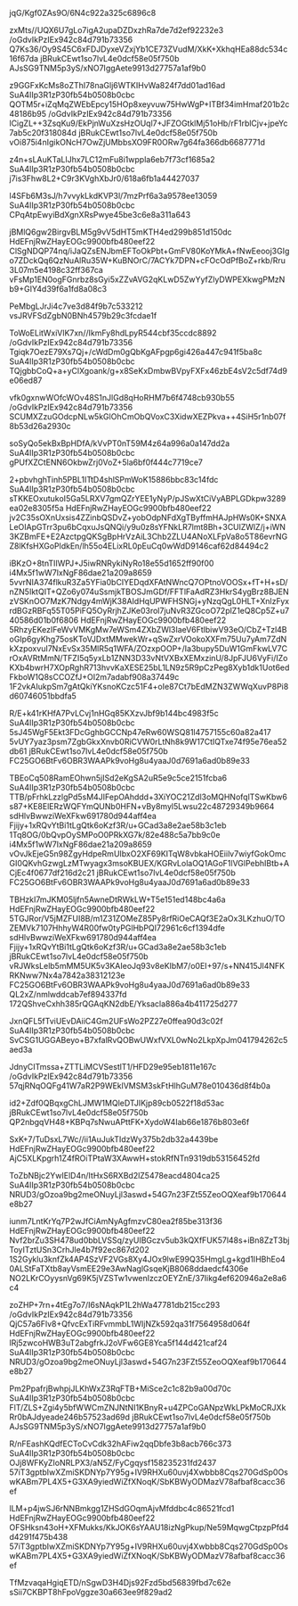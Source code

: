 jqG/Kgf0ZAs9O/6N4c922a325c6896c8

zxMts//UQX6U7gLo7igA2upaDZDxzhRa7de7d2ef92232e3
/oGdvIkPzIEx942c84d791b73356
Q7Ks36/Oy9S45C6xFDJDyxeVZxjYb1CE73ZVudM/XkK+XkhqHEa88dc534c16f67da
jBRukCEwt1so7lvL4e0dcf58e05f750b
AJsSG9TNM5p3yS/xNO7IggAete9913d27757a1af9b0

z9GGFxKcMs8oZThI78naGlj6WTKIHvWa824f7dd01ad16ad
SuA4IIp3R1zP30fb54b0508b0cbc
QOTM5r+iZqMqZWEbEpcy15HOp8xeyvuw75HwWgP+ITBf34imHmaf201b2c48186b95
/oGdvIkPzIEx942c84d791b73356
lCigZL++3ZsqKu9/EkPjnWuXzsHzOUql7+JFZOGtklMj51oHb/rF1rblCjv+jpeYc7ab5c20f318084d
jBRukCEwt1so7lvL4e0dcf58e05f750b
vOi875i4nIgikONcH7OwZjUMbbsXO9FR0ORw7g64fa366db6687771d

z4n+sLAuKTaLlJhx7LC12mFu8i1wppla6eb7f73cf1685a2
SuA4IIp3R1zP30fb54b0508b0cbc
j7is3Fhw8L2+C9r3KVghXbJr0/618a6fb1a44427037

l4SFb6M3sJ/h7vvykLkdKVP3l/7mzPrf6a3a9578ee13059
SuA4IIp3R1zP30fb54b0508b0cbc
CPqAtpEwyiBdXgnXRsPwye45be3c6e8a311a643

jBMlQ6gw2BirgvBLM5g9vV5dHT5mKTH4ed299b851d150dc
HdEFnjRwZHayEOGc9900bfb480eef22
ClSgNDQP74nq/iJaQZsENJbmEFToOkPbt+GmFV80KoYMkA+fNwEeooj3GIgo7ZDckQq6QzNuAlRu35W+KuBNOrC/7ACYk7DPN+cFOcOdPfBoZ+rkb/Rru3L07m5e4198c32ff367ca
vFsMp1EN0ogFGnrbz8sGyi5xZZvAVG2qKLwD5ZwYyfZlyDWPEXkwgPMzNb9+GIY4d39f6a1fd8a08c3

PeMbgLJrJi4c7ve3d84f9b7c533212
vsJRVFSdZgbN0BNh4579b29c3fcdae1f

ToWoELitWxiVlK7xn//IkmFy8hdLpyR544cbf35ccdc8892
/oGdvIkPzIEx942c84d791b73356
Tgiqk7OezE79Xs7Qj+/cWdDm0gQbKgAFpgp6gi426a447c941f5ba8c
SuA4IIp3R1zP30fb54b0508b0cbc
TQjgbbCoQ+a+yClXgoank/g+x8SeKxDmbwBVpyFXFx46zbE4sV2c5df74d9e06ed87

vfk0gxnwWOfcWOv48S1nJlGd8qHoRHM7b6f4748cb930b55
/oGdvIkPzIEx942c84d791b73356
SCUMXZzuGOdcpNLw5kGlOhCmObQVoxC3XidwXEZPkva++4SiH5r1nb07f8b53d26a2930c

soSyQo5ekBxBpHDfA/kVvPT0nT59M4z64a996a0a147dd2a
SuA4IIp3R1zP30fb54b0508b0cbc
gPUfXZCtENN6OkbwZrj0VoZ+5la6bf0f444c7719ce7

2+pbvhghTinh5PBL1ITtD4shlSPmWoK15886bbc83c14fdc
SuA4IIp3R1zP30fb54b0508b0cbc
sTKKEOxutukoI5Ga5LRXV7gmQZrYEE1yNyP/pJSwXtCiVyABPLGDkpw3289ea02e8305f5a
HdEFnjRwZHayEOGc9900bfb480eef22
jv2C35sOXnUxsis4ZZinbQSDvZ+yobOdpNFdXgTByffmHAJpHWs0K+SNXALeOIApGTrr3pu6bCqxuJsQNQi/y9u0z8sYFNkLR7lmt8Bh+3CUlZWlZ/j+iWN3KZBmFE+E2AzctpgQKSgBpHrVzAiL3Chb2ZLU4ANoXLFpVa8o5T86evrNGZ8lKfsHXGoPldkEn/lh55o4ELixRL0pEuCq0wWdD9146caf62d84494c2

iBKzO+8tnTIIWPJ+J5iwRNRykiNyRo18e55d1652ff90f00
i4Mx5f1wW7IxNgF86dae21a209a8659
5vvrNIA374flkuR3Za5YFia0bCIYEDqdXFAtNWncQ7OPtnoVOOSx+fT+H+sD/nZN5IktQIT+QZo6y074uSsmjkTBOSJmGDf/FFTlFaAdRZ3HkrS4ygBrz8BJENzVSKnOO7MzK7Ndgy4mWjK38AIdHqUPWFHSNGj+yNzqQgL0HLT+XnlzFyxrdBGzRBFq55T05PiFQ5OyRrjhZJKe03rol7juNvR3ZGcoO72plZ1eQ8Cp5Z+u740586d01b0f6806
HdEFnjRwZHayEOGc9900bfb480eef22
5RhzyEKezIFeWvVMKgMw7eWSm4ZXbZWl3IaeV6FtlbiwV93eO/CbZ+Tzl4BoGIp6gyKhg75osKToVJDxtMMwekWr+qSwZxrVOokoXXFm75Uu7yAm7ZdNkXzpoxvuI7NxEvSx35MlR5q1WFA/ZOzxpOOP+/Ia3bupy5DuW1GmFkwLV7CrOxAVRtMmN/TFZI5q5yxLb1ZNN3D33vNtVXBxXEMxzinU/8JpFJU6VyFi/IZoKXb4bwrH7XOpRghR713hvvKaXESE25bL1LN9z5R9pCzPeg8Xyb1dk1Uot6edFkboW1Q8sCCOZfJ+OI2m7adabf908a37449c
1F2vkAIukpSm7gAtQkiYKsnoKCzc51F4+oIe87Ct7bEdMZN3ZWWqXuvP8Pi8d60746051bbdfa5

R/E+k41rKHfA7PvLCvj1nHGq85KXzvJbf9b144bc4983f5c
SuA4IIp3R1zP30fb54b0508b0cbc
5sJ45WgF5Ekt3FDcGghbGCCNp47eRw60WSQ81l4757155c60a82a417
5vUY7yaz3psm7ZgbGkxXnvb0RiCVW0rLtNh8k9W17CtIQTxe74f95e76ea52db61
jBRukCEwt1so7lvL4e0dcf58e05f750b
FC25GO6BtFv6OBR3WAAPk9voHg8u4yaaJ0d7691a6ad0b89e33

TBEoCq508RamEOhwn5jISd2eKgSA2uR5e9c5ce2151fcba6
SuA4IIp3R1zP30fb54b0508b0cbc
TTB/pFrhkLzzlgPd5sM4JIFepOAhddd+3XiYOC21Zdl3oMQHNofqlTSwKbw6s87+KE8ElERzWQFYmQUNb0HFN+vBy8myl5Lwsu22c48729349b9664
sdHlvBwwziWeXFkw691780d944aff4ea
Fjijy+1xRQvYtBi1tLgQtk6oKzf3R/u+GCad3a8e2ae58b3c1eb
1Tq8OG/0bQvpOySMPoO0PRkXG7k/82e488c5a7bb9c0e
i4Mx5f1wW7IxNgF86dae21a209a8659
vOvJkEjeG5n98ZgyHdpeRmUIbxO2XF69KITqW8vbkaHOEiilv7wiyfGokOmcGI0QKvhGzwgLzMTwyagx3msoKBUEX/KGRvLolaOQ1AGoF1lVGlPebhIBtb+ACjEc4f0677df216d2c21
jBRukCEwt1so7lvL4e0dcf58e05f750b
FC25GO6BtFv6OBR3WAAPk9voHg8u4yaaJ0d7691a6ad0b89e33

TBHzkI7mJKM05ljfn5AwneDtRWkLW+T5e151ed148bc4a6a
HdEFnjRwZHayEOGc9900bfb480eef22
5TGJRor/V5jMZFUI8B/m1Z31ZOMeZ85Py8rfRiOeCAQf3E2aOx3LKzhuO/TOZEMVk7107HhhyW4R00fw0tyPGlHbPQI72961c6cf1394dfe
sdHlvBwwziWeXFkw691780d944aff4ea
Fjijy+1xRQvYtBi1tLgQtk6oKzf3R/u+GCad3a8e2ae58b3c1eb
jBRukCEwt1so7lvL4e0dcf58e05f750b
vRJWksLelb5mMM5UK5v3KAIeoJq93v8eKIbM7/o0EI+97/s+NN415Jl4NFKRKNww7Nx4a7842a38312123e
FC25GO6BtFv6OBR3WAAPk9voHg8u4yaaJ0d7691a6ad0b89e33
QL2xZ/nmlwddcab7ef894337fd
172QShveCxhh385rQGAqKN2dbE/Yksacla886a4b411725d277

JxnQFL5fTviUEvDAiiC4Gm2UFsWo2PZ27e0ffea90d3c02f
SuA4IIp3R1zP30fb54b0508b0cbc
SvCSG1UGGABeyo+B7xfalRvQOBwUWxfVXL0wNo2LkpXpJm041794262c5aed3a

JdnyCITmssa+ZTTLiMCVSestlT1/HFD29e95eb1811e167c
/oGdvIkPzIEx942c84d791b73356
57qjRNqOQFg41W7aR2P9WEklVMSM3skFtHlhGuM78e010436d8f4b0a

id2+Zdf0QBqxgChLJMW1MQleDTJIKjp89cb0522f18d53ac
jBRukCEwt1so7lvL4e0dcf58e05f750b
QP2nbgqVH48+KBPq7sNwuAPttFK+XydoW4Iab66e1876b803e6f

SxK+7/TuDsxL7Wc//ii1AuJukTIdzWy375b2db32a4439be
HdEFnjRwZHayEOGc9900bfb480eef22
AjC5XLKpgrh1Z4fROiTPtaW3XAwwH+stokRfNTn9319db53156452fd

ToZbNBjc2YwIElD4n/ItHxS6RXBd2lZ5478eacd4804ca25
SuA4IIp3R1zP30fb54b0508b0cbc
NRUD3/gOzoa9bg2meONuyLjl3aswd+54G7n23FZt55ZeoOQXeaf9b170644e8b27

iunm7LntKrYq7P2wJfCiAmNyAgfmzvC80ea2f85be313f36
HdEFnjRwZHayEOGc9900bfb480eef22
Nvf2brZu3SH478ud0bbLVSSq/zyUIBGczv5ub3kQXfFUK57l48s+iBn8ZzT3bjToyITztUSn3CrhJle4b7f92ec867d202
1S2Gyklu3knfZk4AP4SzVF2VGs8Xy4JOx9lwE99Q35HmgLg+kgd1IHBhEo40ALStFaTXtb8ayVsmEE29e3AwNaglGsqeKjB8068ddaedcf4306e
NO2LKrCOyysnVg69K5jVZSTw1vwenIzczOEYZnE/37Iikg4ef620946a2e8a6c4

zoZHP+7rn+4tEg7o7/I6sNAqkP1L2hWa47781db215cc293
/oGdvIkPzIEx942c84d791b73356
QjC57a6Flv8+QfvcExTiRFvmmbL1WIjNZk592qa31f7564958d064f
HdEFnjRwZHayEOGc9900bfb480eef22
lRj5zwcoHWB3uT2abgfrkJ2oVFw6GE8Yca5f144d421caf24
SuA4IIp3R1zP30fb54b0508b0cbc
NRUD3/gOzoa9bg2meONuyLjl3aswd+54G7n23FZt55ZeoOQXeaf9b170644e8b27

Pm2PpafrjBwhpjJLKhWxZ3RqFTB+MiSce2c1c82b9a00d70c
SuA4IIp3R1zP30fb54b0508b0cbc
FlT/ZLS+Zgi4y5bfWWCmZNJNtNI1KBnyR+u4ZPCoGANpzWkLPkMoCRJXkRr0bAJdyeade246b57523ad69d
jBRukCEwt1so7lvL4e0dcf58e05f750b
AJsSG9TNM5p3yS/xNO7IggAete9913d27757a1af9b0

R/nFEashKQdfECToCvCdk32hAFiw2qqDbfe3b8acb766c373
SuA4IIp3R1zP30fb54b0508b0cbc
OJj8WFKyZIoNRLPX3/aN5Z/FyCgqysf158235231fd2437
57iT3gptbIwXZmiSKDNYp7Y95g+IV9RHXu60uvj4Xwbbb8Cqs270GdSp0OswKABm7PL4X5+G3XA9yiedWiZfXNoqK/SbKBWyODMazV78afbaf8cacc36ef

lLM+p4jwSJ6rNNBmkgg1ZHSdGOqmAjvMfddbc4c86521fcd1
HdEFnjRwZHayEOGc9900bfb480eef22
OFSHksn43oH+XFMukks/KkJOK6sYAAU18izNgPkup/Ne59MqwgCtpzpPfd4d4291f475b438
57iT3gptbIwXZmiSKDNYp7Y95g+IV9RHXu60uvj4Xwbbb8Cqs270GdSp0OswKABm7PL4X5+G3XA9yiedWiZfXNoqK/SbKBWyODMazV78afbaf8cacc36ef

TfMzvaqaHgiqETD/nSgwD3H4Djs92Fzd5bd56839fbd7c62e
sSii7CKBPT8hFpoVggze30a663ee9f829ad2
